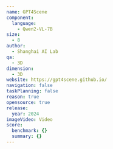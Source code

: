 ```yaml
---
name: GPT4Scene
component:
  language:
    - Qwen2-VL-7B
size:
  - 8
author:
  - Shanghai AI Lab
qa:
  - 3D
dimension:
  - 3D
website: https://gpt4scene.github.io/
navigation: false
taskPlanning: false
reason: true
opensource: true
release:
  year: 2024
imageVideo: Video
score:
  benchmark: {}
  summary: {}
---
```

